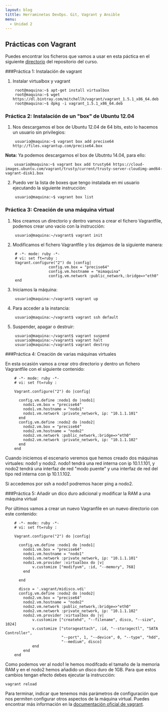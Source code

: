 ```yaml
---
layout: blog
tittle: Herraminetas DevOps. Git, Vagrant y Ansible
menu:
  - Unidad 2
---
```

## Prácticas con Vagrant

Puedes encontrar los ficheros que vamos a usar en esta páctica en el siguiente
[directorio](https://github.com/iesgn/cloud/tree/gh-pages/curso/u2/practicas/vagrant/)
del repositorio del curso.

###Práctica 1: Instalación de vagrant

1. Instalar virtualbox y vagrant

        root@maquina:~$ apt-get install virtualbox
        root@maquina:~$ wget https://dl.bintray.com/mitchellh/vagrant/vagrant_1.5.1_x86_64.deb
        root@maquina:~$ dpkg -i vagrant_1.5.1_x86_64.deb

### Práctica 2: Instalación de un "box" de Ubuntu 12.04

1. Nos descargamos el box de Ubuntu 12.04 de 64 bits, esto lo hacemos un usuario sin privilegios:

        usuario@maquina:~$ vagrant box add precise64 http://files.vagrantup.com/precise64.box

**Nota:** Ya podemos descargarnos el box de Ubutntu 14.04, para ello:

        usuario@maquina:~$ vagrant box add trusty64 https://cloud-images.ubuntu.com/vagrant/trusty/current/trusty-server-cloudimg-amd64-vagrant-disk1.box
        
2. Puedo ver la lista de boxes que tengo instalada en mi usuario ejecutando la siguiente instrucción:

        usuario@maquina:~$ vagrant box list

### Práctica 3: Creación de una máquina virtual
1. Nos creamos un directorio y dentro vamos a crear el fichero Vagrantfile, podemos crear uno vacio con la instrucción:
        
        usuario@maquina:~/vagrant$ vagrant init
        
2. Modificamos el fichero Vagrantfile y los dejamos de la siguiente manera:

        # -*- mode: ruby -*-
        # vi: set ft=ruby :
        Vagrant.configure("2") do |config|
                       config.vm.box = "precise64"
                       config.vm.hostname = "mimaquina"
                       config.vm.network :public_network,:bridge=>"eth0"
        end    
        
3. Iniciamos la máquina:

        usuario@maquina:~/vagrant$ vagrant up
        
4. Para acceder a la instancia:
   	
        usuario@maquina:~/vagrant$ vagrant ssh default
    	      
5. Suspender, apagar o destruir:
    	
        usuario@maquina:~/vagrant$ vagrant suspend
        usuario@maquina:~/vagrant$ vagrant halt
        usuario@maquina:~/vagrant$ vagrant destroy
    	       
     
        
###Práctica 4: Creación de varias máquinas virtuales

En esta ocasión vamos a crear otro directorio y dentro un fichero Vagrantfile con el siguiente contenido:

        # -*- mode: ruby -*-
        # vi: set ft=ruby :
        
        Vagrant.configure("2") do |config|
        
          config.vm.define :nodo1 do |nodo1|
            nodo1.vm.box = "precise64"
            nodo1.vm.hostname = "nodo1"
            nodo1.vm.network :private_network, ip: "10.1.1.101"
          end
          config.vm.define :nodo2 do |nodo2|
            nodo2.vm.box = "precise64"
            nodo2.vm.hostname = "nodo2"
            nodo2.vm.network :public_network,:bridge=>"eth0"
            nodo2.vm.network :private_network, ip: "10.1.1.102"
          end
        end

Cuando iniciemos el escenario veremos que hemos creado dos máquinas virtuales: nodo1 y nodo2. 
nodo1 tendrá una red interna con ip 10.1.1.101, y nodo2 tendrá una interfaz de red "modo puente" y una interfaz de red del tipo red interna con ip 10.1.1.102.

Si accedemos por ssh a nodo1 podremos hacer ping a nodo2.


###Práctica 5: Añadir un dico duro adicional y modificar la RAM a una máquina virtual

Por últimos vamos a crear un nuevo Vagranfile en un nuevo directorio con este contenido:

        # -*- mode: ruby -*-
        # vi: set ft=ruby :
        
        Vagrant.configure("2") do |config|
        
          config.vm.define :nodo1 do |nodo1|
            nodo1.vm.box = "precise64"
            nodo1.vm.hostname = "nodo1"
            nodo1.vm.network :private_network, ip: "10.1.1.101"
            nodo1.vm.provider :virtualbox do |v|
				v.customize ["modifyvm", :id, "--memory", 768]
			end

          end
          
          disco = '.vagrant/midisco.vdi'
          config.vm.define :nodo2 do |nodo2|
            nodo2.vm.box = "precise64"
            nodo2.vm.hostname = "nodo2"
            nodo2.vm.network :public_network,:bridge=>"eth0"
            nodo2.vm.network :private_network, ip: "10.1.1.102"
            nodo2.vm.provider :virtualbox do |v|
				v.customize ["createhd", "--filename", disco, "--size", 1024]
				v.customize ["storageattach", :id, "--storagectl", "SATA Controller",
                             "--port", 1, "--device", 0, "--type", "hdd",
                             "--medium", disco]
				end
            end
        end

Como podemos ver al nodo1 le hemos modifcado el tamaño de la memoria RAM y en el
nodo2 hemos añadido un disco duro de 1GB. Para que estos cambios tengan efecto
debes ejecutar la instrucción:

	vagrant reload

Para terminar, indicar que tenemos más parámetros de configuración que nos
permiten configurar otros aspectos de la máquina virtual. Puedes encontrar más
información en la [documentación oficial de vagrant](http://docs.vagrantup.com/v2/).

